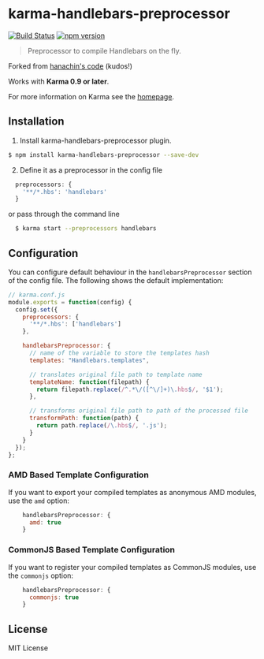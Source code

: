 # karma-handlebars-preprocessor

[![Build Status](https://travis-ci.org/petrbela/karma-handlebars-preprocessor.svg)](https://travis-ci.org/petrbela/karma-handlebars-preprocessor)
[![npm version](https://badge.fury.io/js/karma-handlebars-preprocessor.svg)](http://badge.fury.io/js/karma-handlebars-preprocessor)

> Preprocessor to compile Handlebars on the fly.

Forked from [hanachin's code](https://github.com/hanachin/karma-handlebars-preprocessor) (kudos!)

Works with **Karma 0.9 or later**.

For more information on Karma see the [homepage].


## Installation

1. Install karma-handlebars-preprocessor plugin.

  ```sh
  $ npm install karma-handlebars-preprocessor --save-dev
  ```

2. Define it as a preprocessor in the config file

  ```js
    preprocessors: {
      '**/*.hbs': 'handlebars'
    }
  ```

  or pass through the command line

  ```sh
    $ karma start --preprocessors handlebars
  ```


## Configuration

You can configure default behaviour in the `handlebarsPreprocessor` section of the config file. The following shows the default implementation:

```js
// karma.conf.js
module.exports = function(config) {
  config.set({
    preprocessors: {
      '**/*.hbs': ['handlebars']
    },

    handlebarsPreprocessor: {
      // name of the variable to store the templates hash
      templates: "Handlebars.templates",

      // translates original file path to template name
      templateName: function(filepath) {
        return filepath.replace(/^.*\/([^\/]+)\.hbs$/, '$1');
      },

      // transforms original file path to path of the processed file
      transformPath: function(path) {
        return path.replace(/\.hbs$/, '.js');
      }
    }
  });
};
```

### AMD Based Template Configuration

If you want to export your compiled templates as anonymous AMD modules, use the `amd` option:

```js
    handlebarsPreprocessor: {
      amd: true
    }
```

### CommonJS Based Template Configuration

If you want to register your compiled templates as CommonJS modules, use the `commonjs` option:

```js
    handlebarsPreprocessor: {
      commonjs: true
    }
```

## License

MIT License


[homepage]: http://karma-runner.github.io
